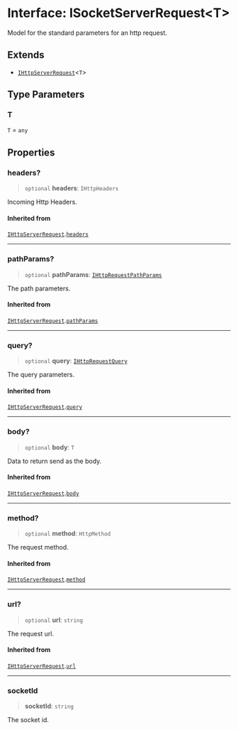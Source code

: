 # Interface: ISocketServerRequest\<T\>

Model for the standard parameters for an http request.

## Extends

- [`IHttpServerRequest`](IHttpServerRequest.md)\<`T`\>

## Type Parameters

### T

`T` = `any`

## Properties

### headers?

> `optional` **headers**: `IHttpHeaders`

Incoming Http Headers.

#### Inherited from

[`IHttpServerRequest`](IHttpServerRequest.md).[`headers`](IHttpServerRequest.md#headers)

***

### pathParams?

> `optional` **pathParams**: [`IHttpRequestPathParams`](IHttpRequestPathParams.md)

The path parameters.

#### Inherited from

[`IHttpServerRequest`](IHttpServerRequest.md).[`pathParams`](IHttpServerRequest.md#pathparams)

***

### query?

> `optional` **query**: [`IHttpRequestQuery`](IHttpRequestQuery.md)

The query parameters.

#### Inherited from

[`IHttpServerRequest`](IHttpServerRequest.md).[`query`](IHttpServerRequest.md#query)

***

### body?

> `optional` **body**: `T`

Data to return send as the body.

#### Inherited from

[`IHttpServerRequest`](IHttpServerRequest.md).[`body`](IHttpServerRequest.md#body)

***

### method?

> `optional` **method**: `HttpMethod`

The request method.

#### Inherited from

[`IHttpServerRequest`](IHttpServerRequest.md).[`method`](IHttpServerRequest.md#method)

***

### url?

> `optional` **url**: `string`

The request url.

#### Inherited from

[`IHttpServerRequest`](IHttpServerRequest.md).[`url`](IHttpServerRequest.md#url)

***

### socketId

> **socketId**: `string`

The socket id.
